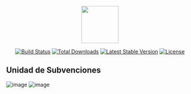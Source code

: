 <p align="center">
    <a href="https://laravel.com" target="_blank">
        <img src="https://github.com/user-attachments/assets/e35afb59-59f4-4337-abdf-25fb83c86770" width="100px">
    </a>
</p>

<p align="center">
<a href="https://travis-ci.org/laravel/framework"><img src="https://travis-ci.org/laravel/framework.svg" alt="Build Status"></a>
<a href="https://packagist.org/packages/laravel/framework"><img src="https://img.shields.io/packagist/dt/laravel/framework" alt="Total Downloads"></a>
<a href="https://packagist.org/packages/laravel/framework"><img src="https://img.shields.io/packagist/v/laravel/framework" alt="Latest Stable Version"></a>
<a href="https://packagist.org/packages/laravel/framework"><img src="https://img.shields.io/packagist/l/laravel/framework" alt="License"></a>
</p>

## Unidad de Subvenciones

![image](https://github.com/user-attachments/assets/e5c1ece1-0b3a-498e-8e44-0ca9fe565522)
![image](https://github.com/user-attachments/assets/23212c03-9dbc-42ca-844e-ad80dfd7dad9)

